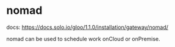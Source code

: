 # nomad

docs:
https://docs.solo.io/gloo/1.1.0/installation/gateway/nomad/

nomad can be used to schedule work onCloud or onPremise.

